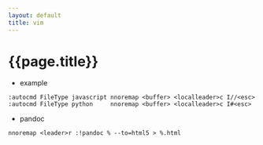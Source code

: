 ```yaml
---
layout: default
title: vim
---
```


# {{page.title}}

- example
```
:autocmd FileType javascript nnoremap <buffer> <localleader>c I//<esc>
:autocmd FileType python     nnoremap <buffer> <localleader>c I#<esc>
```

- pandoc
```
nnoremap <leader>r :!pandoc % --to=html5 > %.html
```
